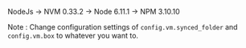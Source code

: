 NodeJs
        -> NVM 0.33.2
        -> Node 6.11.1
        -> NPM 3.10.10

Note :  Change configuration settings of `config.vm.synced_folder` and `config.vm.box` to whatever you want to.
